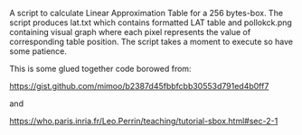 A script to calculate Linear Approximation Table for a 256 bytes-box. The script produces lat.txt which contains formatted LAT table and pollokck.png containing visual graph where each pixel represents the value of corresponding table position. The script takes a moment to execute so have some patience.

This is some glued together code borowed from:

https://gist.github.com/mimoo/b2387d45fbbfcbb30553d791ed4b0ff7

and

https://who.paris.inria.fr/Leo.Perrin/teaching/tutorial-sbox.html#sec-2-1


